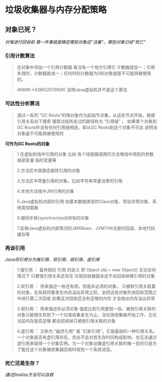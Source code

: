 # 垃圾收集器与内存分配策略

## 对象已死？

*对堆进行回收前 第一件事就是确定哪些对象还“活着”。哪些对象已经“死亡”*

### 引用计数算法

> 在对象中添加一个引用计数器 每当有一个地方引用它 计数器就加一；引用失效时，计数器就减一；任何时刻计数器为0的对象就是不可能再被使用的。
>
>  4669K->536K(251392K)  说明Java虚拟机并不是这个算法

### 可达性分析算法

> 通过一系列 “GC Roots”的根对象作为起始节点集，从这些节点开始，根据引用关系向下搜索 搜索过程所走过的路径称为 “引用链” 。 如果某个对象到GC Roots件没有任何引用链相连，即从GC Roots到这个对象不可达 说明该对象是不可能再被使用的

**可作为GC Roots的对象**

> 1.在虚拟机栈中引用的对象 比如 各个线程被调用的方法堆栈中用到的参数 局部变量 临时变量等
>
> 2.方法区中类静态属性引用的对象
>
> 3.方法区中常量引用的对象。比如字符串常量池里的引用
>
> 4.本地方法栈中JNI引用的对象
>
> 5.Java虚拟机内部的引用  如基本数据类型的Class对象、常驻异常对象、系统类加载器
>
> 6.被同步锁(synchronized)持有的对象
>
> 7.反映Java虚拟机内部情况的JMXBean、JVMTI中注册的回调、本地代码缓存等

### 再谈引用

*Java将引用分为强引用、软引用、弱引用、虚引用*

>1.强引用 ： 最传统的 引用 的定义 即 Object obj = new Object() 无论任何情况下 只要强引用关系还存在 垃圾回收器就永远不会回收掉被引用的对象
>
>2.软引用 ： 用来描述一些还有用，但是非必须的对象。 只被软引用关联着的对象，在系统将要发生内存溢出异常之前，会把这些对象列进回收范围之中进行第二次回收 如果这次回收还没有足够的内存 才会抛出内存溢出异常
>
>3.弱引用 ： 用来描述非必须对象 强度比软引用更弱一些。被弱引用关联的对象只能够生存到下一个垃圾收集发生为止。当垃圾收集器开始工作，无论当前内存是否足够 都会回收掉只被弱引用关联的对象
>
>4.虚引用 ： 又称为 “幽灵引用” 或 “幻影引用”。它是最弱的一种引用关系。 一个对象是否有虚引用存在，完全不会对其生存时间构成影响，也无法通过虚引用来取得一个对象实例。为一个对象设置虚引用关联的唯一目的只是为了能在这个对象被收集器回收时收到一个系统消息。

### 死亡还是生存？

*通过finalize方法可以自救*



